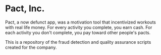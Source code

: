 # Pact, Inc. 
Pact, a now defunct app, was a motivation tool that incentivized workouts with real life money. For every activity you complete, you earn cash. For each activity you don't complete, you pay toward other people's pacts.

This is a repository of the fraud detection and quality assurance scripts created for the company. 
